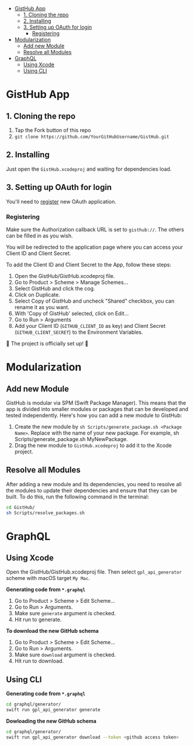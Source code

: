 - [GistHub App](#gisthub-app)
	- [1. Cloning the repo](#1-cloning-the-repo)
	- [2. Installing](#2-installing)
	- [3. Setting up OAuth for login](#3-setting-up-oauth-for-login)
		- [Registering](#registering)
- [Modularization](#modularization)
	- [Add new Module](#add-new-module)
	- [Resolve all Modules](#resolve-all-modules)
- [GraphQL](#graphql)
	- [Using Xcode](#using-xcode)
	- [Using CLI](#using-cli)

# GistHub App

## 1. Cloning the repo

1. Tap the Fork button of this repo
2. `git clone https://github.com/YourGitHubUsername/GistHub.git`

## 2. Installing

Just open the `GistHub.xcodeproj` and waiting for dependencies load.

## 3. Setting up OAuth for login

You'll need to [register](https://github.com/settings/applications/new) new OAuth application.

### Registering

Make sure the Authorization callback URL is set to `gisthub://`. The others can be filled in as you wish.

You will be redirected to the application page where you can access your Client ID and Client Secret.

To add the Client ID and Client Secret to the App, follow these steps:

1. Open the GistHub/GistHub.xcodeproj file.
2. Go to Product > Scheme > Manage Schemes...
3. Select GistHub and click the cog.
4. Click on Duplicate.
5. Select Copy of GistHub and uncheck "Shared" checkbox, you can rename it as you want.
6. With 'Copy of GistHub' selected, click on Edit...
7. Go to Run > Arguments
8. Add your Client ID (`GITHUB_CLIENT_ID` as key) and Client Secret (`GITHUB_CLIENT_SECRET`) to the Environment Variables.

🎉 The project is officially set up! 🎉

# Modularization

## Add new Module

GistHub is modular via SPM (Swift Package Manager). This means that the app is divided into smaller modules or packages that can be developed and tested independently. Here's how you can add a new module to GistHub:

1. Create the new module by `sh Scripts/generate_package.sh <Package Name>`. Replace <Package Name> with the name of your new package. For example, sh Scripts/generate_package.sh MyNewPackage.
2. Drag the new module to `GistHub.xcodeproj` to add it to the Xcode project.

## Resolve all Modules

After adding a new module and its dependencies, you need to resolve all the modules to update their dependencies and ensure that they can be built. To do this, run the following command in the terminal:

```bash
cd GistHub/
sh Scripts/resolve_packages.sh
```

# GraphQL

## Using Xcode

Open the GistHub/GistHub.xcodeproj file. Then select `gpl_api_generator` scheme with macOS target `My Mac`.

**Generating code from `*.graphql`**

1. Go to Product > Scheme > Edit Scheme...
2. Go to Run > Arguments.
3. Make sure `generate` argument is checked.
4. Hit run to generate.

**To download the new GitHub schema**

1. Go to Product > Scheme > Edit Scheme...
2. Go to Run > Arguments.
3. Make sure `download` argument is checked.
4. Hit run to download.

## Using CLI

**Generating code from `*.graphql`**

```bash
cd graphql/generator/
swift run gpl_api_generator generate
```

**Dowloading the new GitHub schema**

```bash
cd graphql/generator/
swift run gpl_api_generator download --token <github access token>
```